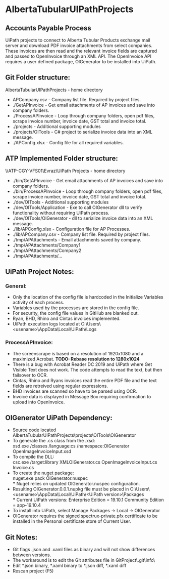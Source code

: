 # AlbertaTubularUIPathProjects

## Accounts Payable Process
UiPath projects to connect to Alberta Tubular Products exchange mail server and download PDF invoice
attachments from select companies. These invoices are then read and the relevant invoice fields are
captured and passed to OpenInvoice through an XML API. The OpenInvoice API requires a user defined 
package, OIGenerator to be installed into UiPath.

## Git Folder structure:
AlbertaTubularUIPathProjects - home directory
 - APCompany.csv - Company list file. Required by project files.
 - ./GetAPInvoice - Get email attachments of AP invoices and save into company folders.
 - ./ProcessAPInvoice - Loop through company folders, open pdf files, scrape invoice number, invoice date, GST total and invoice total.
 - ./projects - Additional supporting modules
 - ./projects/OITools - C# project to serialize invoice data into an XML message.
 - ./APConfig.xlsx - Config file for all required variables.
 
## ATP Implemented Folder structure: 
\\\\ATP-CGY-VFS01\\Evraz\\UiPath Projects - home directory
 - ./bin/GetAPInvoice - Get email attachments of AP invoices and save into company folders.
 - ./bin/ProcessAPInvoice - Loop through company folders, open pdf files, scrape invoice number, invoice date, GST total and invoice total.
 - ./dev/OITools - Additional supporting modules
 - ./dev/OITools/Application - Exe to call OIGenerator dll to verify functionality without requiring UiPath process.
 - ./dev/OITools/OIGenerator - dll to serialize invoice data into an XML message.
 - ./lib/APConfig.xlsx - Configuration file for AP Processes.
 - ./lib/APCompany.csv - Company list file. Required by project files.
 - ./tmp/APAttachments - Email attachments saved by company.
 - ./tmp/APAttachments/Company1
 - ./tmp/APAttachments/Company2
 - ./tmp/APAttachments/...

## UiPath Project Notes:

### General:
 - Only the location of the config file is hardcoded in the Initialize Variables activity of each process. 
 - Variables used by the processes are stored in the config file.
 - For security, the config file values in GitHub are blanked out.
 - Ryan, BHD, Rhino and Cintas invoices implemented.
 - UiPath execution logs located at C:\\Users\\\<usename>\\AppData\\Local\\UiPath\\Logs
 
### ProcessAPInvoice:
 - The screenscrape is based on a resolution of 1920x1080 and a maximized Acrobat. **TODO: Rebase resolution to 1280x1024**
 - There is a bug with Acrobat Reader DC 2019 and UiPath where Get Visible Text does not work. The code attempts to read the text, but then failsover to OCR.
 - Cintas, Rhino and Ryans invoices read the entire PDF file and the text fields are retreived using regular expressions.
 - BHD invoices are scanned so have to be parsed using OCR.
 - Invoice data is displayed in Message Box requiring confirmation to upload into OpenInvoice.

## OIGenerator UiPath Dependency:
 - Source code located AlbertaTubularUIPathProjects\projects\OITools\OIGenerator
 - To generate the .cs class from the .xsd:  
   xsd.exe /classes /language:cs /namespace:OIGenerator OpenImageInvoiceInput.xsd
 - To compile the DLL:  
   csc.exe /target:library XMLOIGenerator.cs OpenImageInvoiceInput.cs Invoice.cs
 - To create the nuget package:  
   nuget.exe pack OIGenerator.nuspec  
   **\*** Nuget relies on updated OIGenerator.nuspec configuration.
 - Resulting OIGenerator.0.0.1.nupkg file must be placed in C:\\Users\\\<usename>\\AppData\\Local\\UiPath\\\<UiPath version>\\Packages  
   **\*** Current UiPath versions: Enterprise Edition = 19.10.1 Community Edition = app-19.10.4
 - To install into UiPath, select Manage Packages -> Local -> OIGenerator
 - OIGenerator requires the signed spectrux-private.pfx certificate to be installed in the Personal certificate store of Current User.
 
 ## Git Notes:
 - Git flags .json and .xaml files as binary and will not show differences between versions.
 - The workaround is to edit the Git attributes file in GitProject\\.git\\info\\
 - Edit \*.json binary, \*.xaml binary to \*.json diff, \*.xaml diff
 - Rescan project (F5)